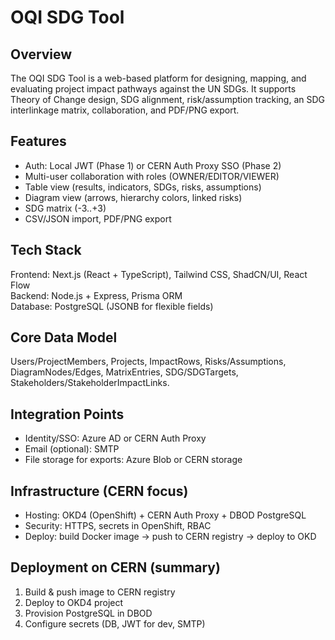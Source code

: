 # OQI SDG Tool

## Overview
The OQI SDG Tool is a web-based platform for designing, mapping, and evaluating project impact pathways against the UN SDGs. It supports Theory of Change design, SDG alignment, risk/assumption tracking, an SDG interlinkage matrix, collaboration, and PDF/PNG export.

## Features
- Auth: Local JWT (Phase 1) or CERN Auth Proxy SSO (Phase 2)
- Multi-user collaboration with roles (OWNER/EDITOR/VIEWER)
- Table view (results, indicators, SDGs, risks, assumptions)
- Diagram view (arrows, hierarchy colors, linked risks)
- SDG matrix (-3..+3)
- CSV/JSON import, PDF/PNG export

## Tech Stack
Frontend: Next.js (React + TypeScript), Tailwind CSS, ShadCN/UI, React Flow  
Backend: Node.js + Express, Prisma ORM  
Database: PostgreSQL (JSONB for flexible fields)

## Core Data Model
Users/ProjectMembers, Projects, ImpactRows, Risks/Assumptions, DiagramNodes/Edges, MatrixEntries, SDG/SDGTargets, Stakeholders/StakeholderImpactLinks.

## Integration Points
- Identity/SSO: Azure AD or CERN Auth Proxy
- Email (optional): SMTP
- File storage for exports: Azure Blob or CERN storage

## Infrastructure (CERN focus)
- Hosting: OKD4 (OpenShift) + CERN Auth Proxy + DBOD PostgreSQL
- Security: HTTPS, secrets in OpenShift, RBAC
- Deploy: build Docker image → push to CERN registry → deploy to OKD

## Deployment on CERN (summary)
1) Build & push image to CERN registry  
2) Deploy to OKD4 project  
3) Provision PostgreSQL in DBOD  
4) Configure secrets (DB, JWT for dev, SMTP)
